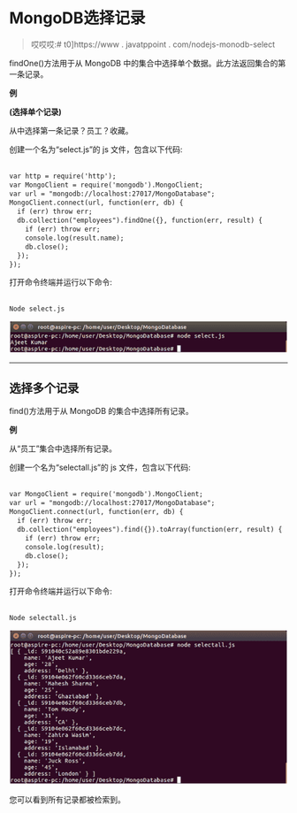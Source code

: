 # MongoDB选择记录

> 哎哎哎:# t0]https://www . javatppoint . com/nodejs-monodb-select

findOne()方法用于从 MongoDB 中的集合中选择单个数据。此方法返回集合的第一条记录。

**例**

**(选择单个记录)**

从中选择第一条记录？员工？收藏。

创建一个名为“select.js”的 js 文件，包含以下代码:

```

var http = require('http');
var MongoClient = require('mongodb').MongoClient;
var url = "mongodb://localhost:27017/MongoDatabase";
MongoClient.connect(url, function(err, db) {
  if (err) throw err;
  db.collection("employees").findOne({}, function(err, result) {
    if (err) throw err;
    console.log(result.name);
    db.close();
  });
});

```

打开命令终端并运行以下命令:

```

Node select.js

```

![Node.js Select record 1](img/30f92fdf64c7eb7d700cee6c5da7757c.png)

* * *

## 选择多个记录

find()方法用于从 MongoDB 的集合中选择所有记录。

**例**

从“员工”集合中选择所有记录。

创建一个名为“selectall.js”的 js 文件，包含以下代码:

```

var MongoClient = require('mongodb').MongoClient;
var url = "mongodb://localhost:27017/MongoDatabase";
MongoClient.connect(url, function(err, db) {
  if (err) throw err;
  db.collection("employees").find({}).toArray(function(err, result) {
    if (err) throw err;
    console.log(result);
    db.close();
  });
});

```

打开命令终端并运行以下命令:

```

Node selectall.js

```

![Node.js Select record 2](img/3a07e2b6750fabb0ea09da7d85c14ef3.png)

您可以看到所有记录都被检索到。